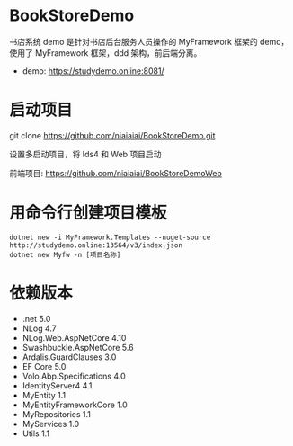 # BookStoreDemo
书店系统 demo 是针对书店后台服务人员操作的 MyFramework 框架的 demo，使用了 MyFramework 框架，ddd 架构，前后端分离。
* demo: https://studydemo.online:8081/

# 启动项目
git clone https://github.com/niaiaiai/BookStoreDemo.git

设置多启动项目，将 Ids4 和 Web 项目启动

前端项目: https://github.com/niaiaiai/BookStoreDemoWeb

# 用命令行创建项目模板
    dotnet new -i MyFramework.Templates --nuget-source http://studydemo.online:13564/v3/index.json
    dotnet new Myfw -n [项目名称]

# 依赖版本
* .net 5.0
* NLog 4.7
* NLog.Web.AspNetCore 4.10
* Swashbuckle.AspNetCore 5.6
* Ardalis.GuardClauses 3.0
* EF Core 5.0
* Volo.Abp.Specifications 4.0
* IdentityServer4 4.1
* MyEntity 1.1
* MyEntityFrameworkCore 1.0
* MyRepositories 1.1
* MyServices 1.0
* Utils 1.1
